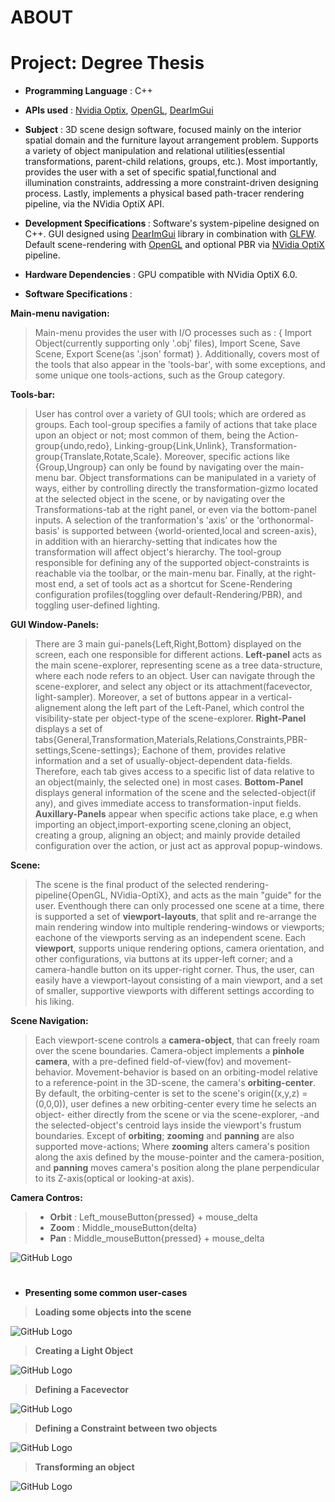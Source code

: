 # ABOUT

# Project: Degree Thesis
- <b>Programming Language</b> : C++
- <b>APIs used</b> : <a href = "https://developer.nvidia.com/optix">Nvidia Optix</a>, <a href="https://www.opengl.org//">OpenGL</a>, <a href="https://github.com/ocornut/imgui">DearImGui</a>
- <b>Subject</b> : 3D scene design software, focused mainly on the interior spatial domain and the furniture layout arrangement problem. Supports a variety of object manipulation and relational utilities(essential transformations, parent-child relations, groups, etc.). Most importantly, provides the user with a set of specific spatial,functional and illumination constraints, addressing a more constraint-driven designing process. Lastly, implements a physical based path-tracer rendering pipeline, via the NVidia OptiX API.
- <b> Development Specifications </b> : Software's system-pipeline designed on C++. 
GUI designed using <a href ="https://github.com/ocornut/imgui">DearImGui</a> library in combination with <a href="https://www.glfw.org">GLFW</a>.
Default scene-rendering with <a href="https://www.opengl.org//">OpenGL</a> and optional PBR via <a href="https://developer.nvidia.com/optix">NVidia OptiX</a> pipeline. 
- <b>Hardware Dependencies</b> : GPU compatible with NVidia OptiX 6.0.


- <b> Software Specifications </b> : 

<b> Main-menu navigation: </b>
> Main-menu provides the user with I/O processes such as : { Import Object(currently supporting only '.obj' files), Import Scene, Save Scene, Export Scene(as '.json' format) }.
Additionally, covers most of the tools that also appear in the 'tools-bar', with some exceptions, and some unique one tools-actions, such as the Group category.

<b> Tools-bar: </b>
> User has control over a variety of GUI tools; which are ordered as groups. Each tool-group specifies a family of actions that take place upon an object or not; most common of them, being the Action-group{undo,redo}, Linking-group{Link,Unlink}, Transformation-group{Translate,Rotate,Scale}. Moreover, specific actions like {Group,Ungroup} can only be found by navigating over the main-menu bar.
Object transformations can be manipulated in a variety of ways, either by controlling directly the transformation-gizmo located at the selected object in the scene, or by navigating over the Transformations-tab at the right panel, or even via the bottom-panel inputs. A selection of the tranformation's 'axis' or the 'orthonormal-basis' is supported between {world-oriented,local and screen-axis}, in addition with an hierarchy-setting that indicates how the transformation will affect object's hierarchy.
The tool-group responsible for defining any of the supported object-constraints is reachable via the toolbar, or the main-menu bar.
Finally, at the right-most end, a set of tools act as a shortcut for Scene-Rendering configuration profiles(toggling over default-Rendering/PBR), and toggling user-defined lighting.

<b> GUI Window-Panels: </b>
> There are 3 main gui-panels{Left,Right,Bottom} displayed on the screen, each one responsible for different actions.
<b>Left-panel</b> acts as the main scene-explorer, representing scene as a tree data-structure, where each node refers to an object. User can navigate through the scene-explorer, and select any object or its attachment(facevector, light-sampler). Moreover, a set of buttons appear in a vertical-alignement along the left part of the Left-Panel, which control the visibility-state per object-type of the scene-explorer.
<b>Right-Panel</b> displays a set of tabs{General,Transformation,Materials,Relations,Constraints,PBR-settings,Scene-settings}; Eachone of them, provides relative information and a set of usually-object-dependent data-fields. Therefore, each tab gives access to a specific list of data relative to an object(mainly, the selected one) in most cases.
<b>Bottom-Panel</b> displays general information of the scene and the selected-object(if any), and gives immediate access to transformation-input fields. 
<b>Auxillary-Panels</b> appear when specific actions take place, e.g when importing an object,import-exporting scene,cloning an object, creating a group, aligning an object; and mainly provide detailed configuration over the action, or just act as approval popup-windows.

<b> Scene: </b>
> The scene is the final product of the selected rendering-pipeline{OpenGL, NVidia-OptiX}, and acts as the main "guide" for the user. Eventhough there can only processed one scene at a time, there is supported a set of <b>viewport-layouts</b>, that split and re-arrange the main rendering window into multiple rendering-windows or viewports; eachone of the viewports serving as an independent scene. Each <b>viewport</b>, supports unique rendering options, camera orientation, and other configurations, via buttons at its upper-left corner; and a camera-handle button on its upper-right corner. Thus, the user, can easily have a viewport-layout consisting of a main viewport, and a set of smaller, supportive viewports with different settings according to his liking. 

<b> Scene Navigation: </b>
> Each viewport-scene controls a <b>camera-object</b>, that can freely roam over the scene boundaries. Camera-object implements a <b>pinhole camera</b>, with a pre-defined field-of-view(fov) and movement-behavior. Movement-behavior is based on an orbiting-model relative to a reference-point in the 3D-scene, the camera's <b>orbiting-center</b>. By default, the orbiting-center is set to the scene's origin((x,y,z) = (0,0,0)), user defines a new orbiting-center every time he selects an object- either directly from the scene or via the scene-explorer, -and the selected-object's centroid lays inside the viewport's frustum boundaries. Except of <b>orbiting</b>; <b>zooming</b> and <b>panning</b> are also supported move-actions; Where <b>zooming</b> alters camera's position along the axis defined by the mouse-pointer and the camera-position, and <b>panning</b> moves camera's position along the plane perpendicular to its Z-axis(optical or looking-at axis).

<b>Camera Contros: </b>
>  - <b>Orbit</b> : Left_mouseButton{pressed} + mouse_delta
>  - <b>Zoom</b> : Middle_mouseButton{delta}
>  - <b>Pan</b> : Middle_mouseButton{pressed} + mouse_delta



![GitHub Logo](README_IMG/degree_project_preview.png)

#

- <b> Presenting some common user-cases </b>
> <b> Loading some objects into the scene </b>

![GitHub Logo](README_IMG/import.png)


> <b> Creating a Light Object </b>

![GitHub Logo](README_IMG/creating_light.png)


> <b> Defining a Facevector </b>

![GitHub Logo](README_IMG/facevector.png)


> <b> Defining a Constraint between two objects </b>

![GitHub Logo](README_IMG/restriction.png)


> <b> Transforming an object </b>

![GitHub Logo](README_IMG/trs.png)


